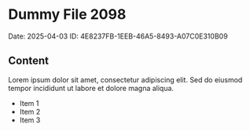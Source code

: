# Dummy File 2098

Date: 2025-04-03
ID: 4E8237FB-1EEB-46A5-8493-A07C0E310B09

## Content

Lorem ipsum dolor sit amet, consectetur adipiscing elit.
Sed do eiusmod tempor incididunt ut labore et dolore magna aliqua.

* Item 1
* Item 2
* Item 3

